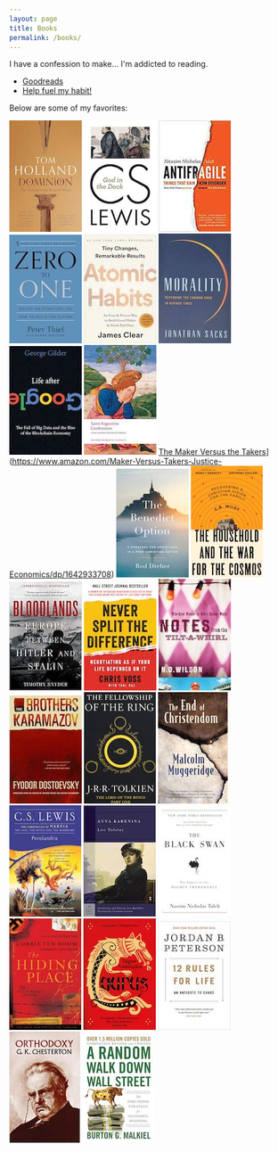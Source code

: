 ```yaml
---
layout: page
title: Books
permalink: /books/
---
```


I have a confession to make... I'm addicted to reading.
- [Goodreads](https://www.goodreads.com/user/show/74709390-jun-sung-lee)
- [Help fuel my habit!](https://www.amazon.com/hz/wishlist/ls/23VPKR94OL7XY?ref_=wl_share)

Below are some of my favorites:

[![Dominion](/images/books/Dominion.jpg "Dominion by Tom Holland")](https://www.amazon.com/Dominion-Making-Western-Tom-Holland/dp/1408706954)  [![God in the Dock](/images/books/GodInTheDock.jpg "God in the Dock by C.S. Lewis")](https://www.amazon.com/God-Dock-C-S-Lewis/dp/0802871836)  [![Antifragile](/images/books/Antifragile.jpg "Antifragile by Nassim Nicholas Taleb")](https://www.amazon.com/Antifragile-Things-That-Disorder-Incerto/dp/0812979680)  [![Zero to One](/images/books/ZeroToOne.jpg "Zero to One by Peter Thiel")](https://www.amazon.com/Zero-One-Notes-Startups-Future/dp/0804139296)  [![Atomic Habits](/images/books/AtomicHabits.jpg "Atomic Habits by James Clear")](https://www.amazon.com/Atomic-Habits-Proven-Build-Break/dp/0735211299)  [![Morality](/images/books/Morality.jpg "Morality by Jonathan Sacks")](https://www.amazon.com/Morality-Restoring-Common-Divided-Times/dp/1541675312)  [![Life After Google](/images/books/LifeAfterGoogle.jpg "Life After Google by George Gilder")](https://www.amazon.com/Life-After-Google-Blockchain-Economy/dp/1621575764)  [![Confessions](/images/books/Confessions.jpg "Confessions by Augustine of Hippo")](https://www.amazon.com/Confessions-Oxford-Worlds-Classics-Augustine/dp/0199537828)  [The Maker Versus the Takers](/images/books/MakerVSTakers.jpg "The Maker Versus the Takers")](https://www.amazon.com/Maker-Versus-Takers-Justice-Economics/dp/1642933708)  [![The Benedict Option](/images/books/BenedictOption.jpg "The Benedict Option by Rod Dreher")](https://www.amazon.com/Benedict-Option-Strategy-Christians-Post-Christian/dp/0735213291)  [![The Household and the War for the Cosmos](/images/books/TheHouseholdAndTheWarForTheCosmos.jpg "The Household and the War for the Cosmos by C.R. Wiley")](https://www.amazon.com/Household-War-Cosmos-C-Wiley/dp/1947644912)  [![Bloodlands](/images/books/Bloodlands.jpg "Bloodlands by Timothy Snyder")](https://www.amazon.com/Bloodlands-Europe-Between-Hitler-Stalin/dp/0465031471)  [![Never Split the Difference](/images/books/NeverSplitTheDifference.jpg "Never Split the Difference by Chris Voss")](https://www.amazon.com/Never-Split-Difference-Negotiating-Depended/dp/0062407805)  [![Notes From The Tilt-A-Whirl](/images/books/NotesFromTheTiltAWhirl.jpg "Notes From The Tilt-A-Whirl by N.D. Wilson")](https://www.amazon.com/Notes-Tilt-Whirl-Wide-Eyed-Wonder/dp/0849920078)  [![The Brothers Karamazov](/images/books/TheBrothersKaramazov.jpg "The Brothers Karamazov by Fyodor Dostoyevsky")](https://www.amazon.com/Brothers-Karamazov-Fyodor-Dostoevsky/dp/0374528373)  [![The Fellowship of the Ring](/images/books/FellowshipOfTheRing.jpg "The Fellowship of the Ring by J.R.R. Tolkien")](https://www.amazon.com/Fellowship-Ring-Being-First-Rings/dp/0547928211)  [![The End of Christendom](/images/books/EndOfChristendom.jpg "The End of Christendom by Malcolm Muggeridge")](https://www.amazon.com/End-Christendom-Mr-Malcolm-Muggeridge/dp/0802818374)  [![Perelandra](/images/books/Perelandra.jpg "Perelandra by C.S. Lewis")](https://www.amazon.com/Perelandra-Space-Trilogy-Book-2/dp/074323491X)  [![Anna Karenina](/images/books/AnnaKarenina.jpg "Anna Karenina by Leo Tolstoy")](https://www.amazon.com/Anna-Karenina-Barnes-Noble-Classics/dp/1593080271)  [![The Black Swan](/images/books/BlackSwan.jpg "The Black Swan by Nassim Nicholas Taleb")](https://www.amazon.com/Black-Swan-Impact-Improbable-Incerto/dp/1400063515)  [![The Hiding Place](/images/books/HidingPlace.jpg "The Hiding Place by Corrie Ten Boom")](https://www.amazon.com/Hiding-Place-Corrie-Ten-Boom-ebook/dp/B004TS1MGK)  [![Laurus](/images/books/Laurus.jpg "Laurus by Euguene Vodolazkin")](https://www.amazon.com/Laurus-Eugene-Vodolazkin/dp/178074871X)  [![12 Rules for Life](/images/books/12Rules.jpg "12 Rules for Life by Jordan B. Peterson")](https://www.amazon.com/12-Rules-Life-Antidote-Chaos/dp/0345816021)  [![Orthodoxy](/images/books/Orthodoxy.jpg "Orthodoxy by G.K. Chesterton")](https://www.amazon.com/Orthodoxy-G-K-Chesterton/dp/0486437019)  [![A Random Walk Down Wall Street](/images/books/ARandomWalk.jpg "A Random Walk Down Wall Street by Burton Malkiel")](https://www.amazon.com/Random-Walk-Down-Wall-Street/dp/1324002182)  

